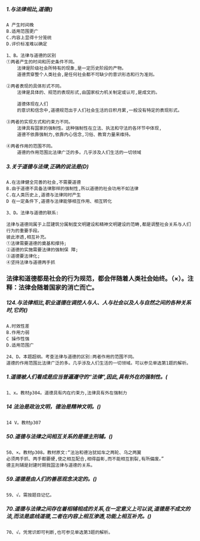 ##### 1.与法律相比,道德()
    A 产生时间晚
    B.适用范围更广
    C.内容上显得十分笼统
    D.评价标准难以确定

    1、B。法律与道德的区别
    ①两者产生的时间和历史条件不同。
        法律是阶级社会所特有的现象,是一定历史阶段的产物。
        道德贯穿整个人类社会,是任何社会都不可缺少的意识形态和行为准则。
    
    ②两者表现的具体形式不同。
        法律是具体的、规范的表现形式,由国家权力机关制定或认可,是成文的。
    
        道德体现在人们
        的意识和信念中,道德规范出于人们社会生活的日积月累,一般没有特定的表现形式。
    
    ③两者的实现方式和约束力不同。
        法律具有国家的强制性。这种强制性在立法、执法和守法的各环节中体现,
        道德不依靠强制力,依靠内心信念,习俗、教育力量来维持。
    
    ④两者作用的范围不同。
        道德的作用范围比法律广泛的多。几乎涉及人们生活的一切领域

    
##### 3.关于道德与法律,正确的说法是(D)
    A.在法律健全完善的社会,不需要道德
    B.由于道德不具备法律那样的强制性,所以道德的社会功用不如法律
    C.在人类历史上,道德与法律同时产生
    D 在一定条件下,道德与法律能够相互作用、相互转化
    
    3、D。法律与道德的联系:
    
    法律与道德同属于上层建筑分属制度文明建设和精神文明建设的范畴,都是调整社会关系与人们行为的重要手段。
    彼此渗透,相互补充。
    ①法律需要道德的奠基和撑持;
    ②道德的实施需要法律的强制保 障;
    ③道德要法律化;
    ④坚持法律与道德两手抓


### 法律和道德都是社会的行为规范，都会伴随着人类社会始终。（×）。注释：法律会随着国家的消亡而亡。
    
##### 124.与法律相比,职业道德在调控人与人、人与社会以及人与自然之间的各种关系时,它的()
    A.时效性差
    B.作用力弱
    C 操作性强
    D.适用范围广
    
    24、D。本题超纲。考查法律与道德的区别:两者作用的范围不同。
    道德的作用范围比法律广泛的多。几乎涉及人们生活的一切领域。可以参见单选第1题的解析。

##### 1.道德被人们看成是应当普遍遵守的“法律”,因此,具有外在的强制性。(
    1、x。教材p304。道德具有内在约束力,法律具有外在强制力

##### 14 法治是政治文明，德治是精神文明。()
    14 V。教材p307    

##### 50.道德与法律之间相互关系的是德主刑辅。()
    50、×。教材p308。教材原文:“法治和德治犹如车之两轮、乌之两翼
    必须两手抓、两手都要硬,使之相互配合,相得益彰,而不能相互割裂,有所偏废。”
    德主刑辅是封建时期我国法律与道德的关系。

##### 59.道德是由人们的善恶观念决定的。()
    59、√。需按题目记忆。    

##### 70.道德与法律之间存在着相辅相成的关系,在一定意义上可以说,道德是不成文的法,而法是底线道德,二者在内容上相互渗透,功能上相互补充。()
    70、√。凭常识即可判断,也可参见单选第3题的解析。        
    
